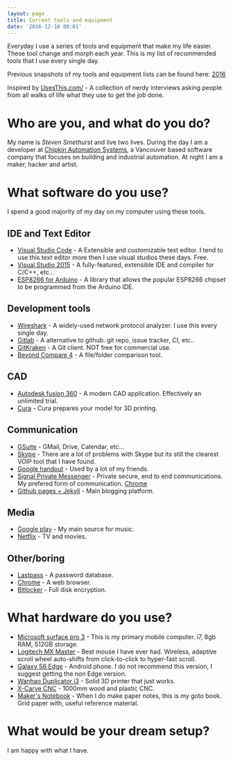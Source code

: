 ```yaml
---
layout: page
title: Current tools and equipment
date: '2016-12-10 00:01'
---
```


Everyday I use a series of tools and equipment that make my life easier. These tool change and morph each year. This is my list of recommended tools that I use every single day.

Previous snapshots of my tools and equipment lists can be found here: [2016](#)

Inspired by [UsesThis.com/](https://usesthis.com/) - A collection of nerdy interviews asking people from all walks of life what they use to get the job done.

# Who are you, and what do you do?

My name is *Steven Smethurst* and live two lives. During the day I am a developer at [Chipkin Automation Systems](http://www.chipkin.com/), a Vancouver based software company that focuses on building and industrial automation. At night I am a maker, hacker and artist.

# What software do you use?

I spend a good majority of my day on my computer using these tools.

## IDE and Text Editor

- [Visual Studio Code](https://code.visualstudio.com/) - A Extensible and customizable text editor. I tend to use this text editor more then I use visual studios these days. Free.
- [Visual Studio 2015](https://www.visualstudio.com/vs/community/) - A fully-featured, extensible IDE and compiler for C/C++, etc...
- [ESP8266 for Arduino](https://github.com/esp8266/Arduino) - A library that allows the popular ESP8266 chipset to be programmed from the Arduino IDE.

## Development tools

- [Wireshark](https://www.wireshark.org/) - A widely-used network protocol analyzer. I use this every single day.
- [Gitlab](https://about.gitlab.com/) - A alternative to github. git repo, issue tracker, CI, etc..
- [GitKraken](https://www.gitkraken.com/) - A Git client. NOT free for commercial use.
- [Beyond Compare 4](http://www.scootersoftware.com/) - A file/folder comparison tool.

## CAD

- [Autodesk fusion 360](http://www.autodesk.com/products/fusion-360/overview) - A modern CAD application. Effectively an unlimited trial.
- [Cura](https://ultimaker.com/en/products/cura-software) - Cura prepares your model for 3D printing.

## Communication

- [GSuite](https://gsuite.google.com/) - GMail, Drive, Calendar, etc...
- [Skype](https://www.skype.com/en/) - There are a lot of problems with Skype but its still the clearest VOIP tool that I have found.
- [Google handout](https://hangouts.google.com/) - Used by a lot of my friends.
- [Signal Private Messenger](https://play.google.com/store/apps/details?id=org.thoughtcrime.securesms&hl=en) - Private secure, end to end communications. My prefered form of communication. [Chrome](https://chrome.google.com/webstore/detail/signal-private-messenger/bikioccmkafdpakkkcpdbppfkghcmihk?hl=en)
- [Github pages + Jekyll](https://github.com/funvill/funvill.github.io) - Main blogging platform.

## Media

- [Google play](https://play.google.com/music/listen#/home) - My main source for music.
- [Netflix](https://www.netflix.com/ca/) - TV and movies.

## Other/boring

- [Lastpass](https://lastpass.com/) - A password database.
- [Chrome](https://www.google.ca/chrome/browser/desktop/index.html) - A web browser.
- [Bitlocker](https://en.wikipedia.org/wiki/BitLocker) - Full disk encryption.

# What hardware do you use?

- [Microsoft surface pro 3](https://www.microsoft.com/surface/en-ca/devices/surface-pro-3) - This is my primary mobile computer. i7, 8gb RAM, 512GB storage.
- [Logitech MX Master](http://www.logitech.com/en-ca/product/mx-master) - Best mouse I have ever had. Wireless, adaptive scroll wheel auto-shifts from click-to-click to hyper-fast scroll. 
- [Galaxy S6 Edge](http://www.samsung.com/ca/consumer/mobile-devices/smartphones/galaxy-s/SM-G925WZKABMC) - Android phone. I do not recommend this version, I suggest getting the non Edge version.
- [Wanhao Duplicator i3](http://wanhaousa.com/products/duplicator-i3-steel-frame) - Solid 3D printer that just works.
- [X-Carve CNC](https://www.inventables.com/technologies/x-carve) - 1000mm wood and plastic CNC.    
- [Maker's Notebook](http://www.makershed.com/products/makers-notebook-hard-bound) - When I do make paper notes, this is my goto book. Grid paper with, useful reference material. 

# What would be your dream setup?

I am happy with what I have. 